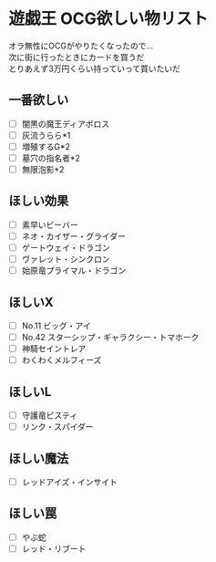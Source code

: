 # 遊戯王 OCG欲しい物リスト
オラ無性にOCGがやりたくなったので…  
次に街に行ったときにカードを買うだ  
とりあえず3万円くらい持っていって買いたいだ

## 一番欲しい
- [ ] 闇黒の魔王ディアボロス
- [ ] 灰流うらら*1
- [ ] 増殖するG*2
- [ ] 墓穴の指名者*2
- [ ] 無限泡影*2
## ほしい効果
- [ ] 素早いビーバー
- [ ] ネオ・カイザー・グライダー
- [ ] ゲートウェイ・ドラゴン
- [ ] ヴァレット・シンクロン
- [ ] 始原竜プライマル・ドラゴン
## ほしいX
- [ ] No.11 ビッグ・アイ
- [ ] No.42 スターシップ・ギャラクシー・トマホーク
- [ ] 神騎セイントレア
- [ ] わくわくメルフィーズ
## ほしいL
- [ ] 守護竜ピスティ
- [ ] リンク・スパイダー
## ほしい魔法
- [ ] レッドアイズ・インサイト
## ほしい罠
- [ ] やぶ蛇
- [ ] レッド・リブート
